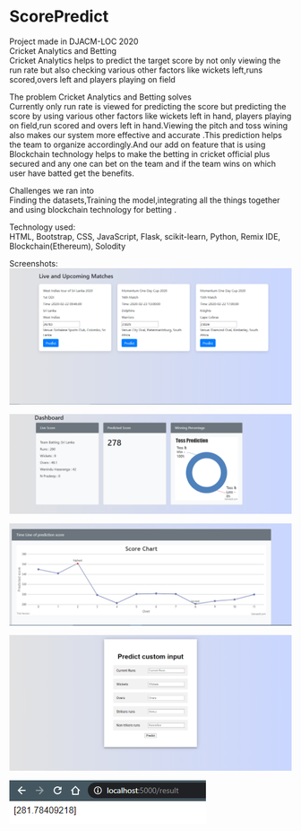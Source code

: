 # ScorePredict
Project made in DJACM-LOC 2020  
Cricket Analytics and Betting  
Cricket Analytics helps to predict the target score by not only viewing the run rate but also checking various other factors like wickets left,runs scored,overs left and players playing on field    


The problem Cricket Analytics and Betting solves   
Currently only run rate is viewed for predicting the score but predicting the score by using various other factors like wickets left in hand, players playing on field,run scored and overs left in hand.Viewing the pitch and toss wining also makes our system more effective and accurate .This prediction helps the team to organize accordingly.And our add on feature that is using Blockchain technology helps to make the betting in cricket official plus secured and any one can bet on the team and if the team wins on which user have batted get the benefits.
  
Challenges we ran into  
Finding the datasets,Training the model,integrating all the things together and using blockchain technology for betting .  
  
Technology used:  
HTML, Bootstrap, CSS, JavaScript, Flask, scikit-learn, Python, Remix IDE, Blockchain(Ethereum), Solodity  
  
Screenshots:  
![](env/screenshots/index.PNG)  
  
![](env/screenshots/dashboard1.PNG)    
  
![](env/screenshots/dashboard2.PNG)  
  
![](env/screenshots/custominput.PNG)  
  
![](env/screenshots/customoutput.PNG)  

